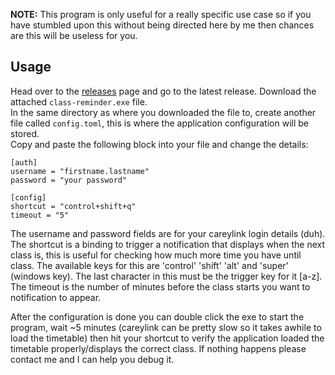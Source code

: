 **NOTE:** This program is only useful for a really specific use case so if you have stumbled upon this without being directed here by me then chances are this will be useless for you.

## Usage

Head over to the [releases](https://github.com/Nigecat/ClassReminder/releases) page and go to the latest release. Download the attached `class-reminder.exe` file.  
In the same directory as where you downloaded the file to, create another file called `config.toml`, this is where the application configuration will be stored.  
Copy and paste the following block into your file and change the details:
```
[auth]
username = "firstname.lastname"
password = "your password"

[config]
shortcut = "control+shift+q"
timeout = "5"
```
The username and password fields are for your careylink login details (duh).  
The shortcut is a binding to trigger a notification that displays when the next class is, this is useful for checking how much more time you have until class. The available keys for this are 'control' 'shift' 'alt' and 'super' (windows key). The last character in this must be the trigger key for it [a-z].    
The timeout is the number of minutes before the class starts you want to notification to appear.

After the configuration is done you can double click the exe to start the program, wait ~5 minutes (careylink can be pretty slow so it takes awhile to load the timetable) then hit your shortcut to verify the application loaded the timetable properly/displays the correct class.
If nothing happens please contact me and I can help you debug it.

